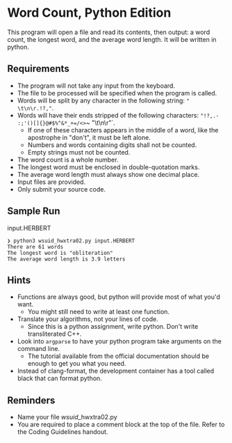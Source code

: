 # Word Count, Python Edition
This program will open a file and read its contents, then output: a word count, the longest word, 
and the average word length. It will be written in python.

## Requirements
- The program will not take any input from the keyboard.
- The file to be processed will be specified when the program is called.
- Words will be split by any character in the following string: `" \t\n\r.!?,"`.
- Words will have their ends stripped of the following characters:
`"!?,.- :;'()[]{}@#$%^&*_+=/<>`~ \"\t\n\r"`.
  - If one of these characters appears in the middle of a word, like the apostrophe in "don't",
  it must be left alone.
  - Numbers and words containing digits shall not be counted.
  - Empty strings must not be counted.
- The word count is a whole number.
- The longest word must be enclosed in double-quotation marks.
- The average word length must always show one decimal place.
- Input files are provided.
- Only submit your source code.

## Sample Run
input.HERBERT
```
❯ python3 wsuid_hwxtra02.py input.HERBERT
There are 61 words
The longest word is "obliteration"
The average word length is 3.9 letters
```

## Hints
- Functions are always good, but python will provide most of what you'd want.
  - You might still need to write at least one function.
- Translate your algorithms, not your lines of code.
  - Since this is a python assignment, write python. Don't write transliterated C++.
- Look into `argparse` to have your python program take arguments on the command line.
  - The tutorial available from the official documentation should be enough to get you what you need.
- Instead of clang-format, the development container has a tool called black that can format python.

## Reminders
- Name your file *wsuid*\_hwxtra02.py
- You are required to place a comment block at the top of the file. Refer to the Coding Guidelines
handout.
